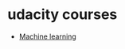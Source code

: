 # udacity courses

* [Machine learning][1] 

[1]: https://github.com/qwertypsv/udacity/blob/master/machine-learning-project/README.md